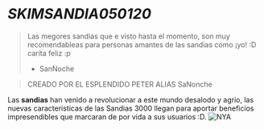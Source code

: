 # *SKIMSANDIA050120*

>Las megores sandias que e visto hasta el momento,  son muy recomendableas para personas amantes de las sandias como ¡yo! :D carita feliz :p
>- SanNoche

> CREADO POR EL ESPLENDIDO PETER ALIAS SaNonche

Las **sandias** han venido a revolucionar a este mundo desalodo y agrio, las nuevas caracteristicas de las Sandias 3000 llegan para aportar beneficios impresendibles que marcaran  de por vida a sus usuarios :D. 
![NYA](https://i.imgur.com/F4HGGpv.jpg "NYA")

